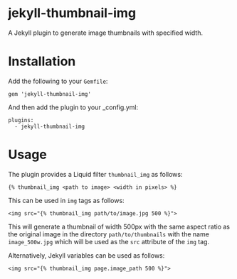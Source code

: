 # jekyll-thumbnail-img
A Jekyll plugin to generate image thumbnails with specified width.

# Installation
Add the following to your `Gemfile`:
```
gem 'jekyll-thumbnail-img'
```

And then add the plugin to your _config.yml:
```
plugins:
  - jekyll-thumbnail-img
```

# Usage
The plugin provides a Liquid filter `thumbnail_img` as follows:
```
{% thumbnail_img <path to image> <width in pixels> %}
```
This can be used in `img` tags as follows:
```
<img src="{% thumbnail_img path/to/image.jpg 500 %}">
```
This will generate a thumbnail of width 500px with the same aspect ratio as the original image in the directory `path/to/thumbnails` with the name `image_500w.jpg` which will be used as the `src` attribute of the `img` tag.

Alternatively, Jekyll variables can be used as follows:
```
<img src="{% thumbnail_img page.image_path 500 %}">
```
